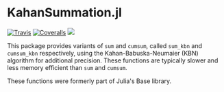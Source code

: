 # KahanSummation.jl

[![Travis](https://travis-ci.org/JuliaMath/KahanSummation.jl.svg?branch=master)](https://travis-ci.org/JuliaMath/KahanSummation.jl)
[![Coveralls](https://coveralls.io/repos/github/JuliaMath/KahanSummation.jl/badge.svg?branch=master)](https://coveralls.io/github/JuliaMath/KahanSummation.jl?branch=master)
[![](https://img.shields.io/badge/docs-latest-blue.svg)](https://JuliaMath.github.io/KahanSummation.jl/latest)

This package provides variants of `sum` and `cumsum`, called `sum_kbn` and `cumsum_kbn`
respectively, using the Kahan-Babuska-Neumaier (KBN) algorithm for additional precision.
These functions are typically slower and less memory efficient than `sum` and `cumsum`.

These functions were formerly part of Julia's Base library.
